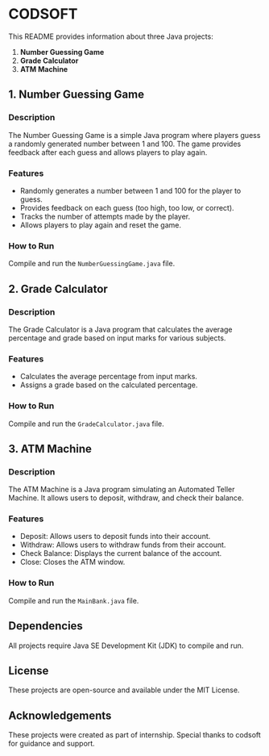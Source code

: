 # CODSOFT

This README provides information about three Java projects:

1. **Number Guessing Game**
2. **Grade Calculator**
3. **ATM Machine**

## 1. Number Guessing Game

### Description
The Number Guessing Game is a simple Java program where players guess a randomly generated number between 1 and 100. The game provides feedback after each guess and allows players to play again.

### Features
- Randomly generates a number between 1 and 100 for the player to guess.
- Provides feedback on each guess (too high, too low, or correct).
- Tracks the number of attempts made by the player.
- Allows players to play again and reset the game.

### How to Run
Compile and run the `NumberGuessingGame.java` file.

## 2. Grade Calculator

### Description
The Grade Calculator is a Java program that calculates the average percentage and grade based on input marks for various subjects.

### Features
- Calculates the average percentage from input marks.
- Assigns a grade based on the calculated percentage.

### How to Run
Compile and run the `GradeCalculator.java` file.

## 3. ATM Machine

### Description
The ATM Machine is a Java program simulating an Automated Teller Machine. It allows users to deposit, withdraw, and check their balance.

### Features
- Deposit: Allows users to deposit funds into their account.
- Withdraw: Allows users to withdraw funds from their account.
- Check Balance: Displays the current balance of the account.
- Close: Closes the ATM window.

### How to Run
Compile and run the `MainBank.java` file.

## Dependencies
All projects require Java SE Development Kit (JDK) to compile and run.

## License
These projects are open-source and available under the MIT License.

## Acknowledgements
These projects were created as part of internship. Special thanks to codsoft for guidance and support.

